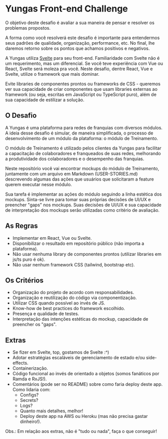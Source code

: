 # Yungas Front-end Challenge
O objetivo deste desafio é avaliar a sua maneira de pensar e resolver os problemas propostos.

A forma como você resolverá este desafio é importante para entendermos seus padrões de qualidade, organização, performance, etc. No final, lhe daremos retorno sobre os pontos que achamos positivos e negativos.

A Yungas utiliza [Svelte](https://svelte.dev/) para seu front-end. Familiaridade com Svelte não é um requerimento, mas um diferencial. Se você teve experiência com Vue ou React, Svelte será moleza pra você. Neste desafio, dentre React, Vue e Svelte, utilize o framework que mais dominar. 

Evite libraries de componentes prontos ou frameworks de CSS - queremos ver sua capacidade de criar componentes que usam libraries externas ao framework (ou seja, escritas em JavaScript ou TypeScript puro), além de sua capacidade de estilizar a solução.

## O Desafio
A Yungas é uma plataforma para redes de franquias com diversos módulos. A ideia desse desafio é simular, de maneira simplificada, o processo de desenvolvimento de um módulo da plataforma: o módulo de Treinamento. 

O módulo de Treinamento é utilizado pelos clientes da Yungas para facilitar a capacitação de colaboradores e franqueados de suas redes, melhorando a produtividade dos colaboradores e o desempenho das franquias.

Neste repositório você vai encontrar mockups do módulo de Treinamento, juntamente com um arquivo em Markdown (USER-STORIES.md) descrevendo algumas das ações que usuários que solicitaram a feature querem executar nesse módulo.

Sua tarefa é implementar as ações do módulo seguindo a linha estética dos mockups. Sinta-se livre para tomar suas próprias decisões de UI/UX e preencher "gaps" nos mockups. Suas decisões de UI/UX e sua capacidade de interpretação dos mockups serão utilizadas como critério de avaliação.

## As Regras
- Implementar em React, Vue ou Svelte.
- Disponibilizar o resultado em repositório público (não importa a plataforma).
- Não usar nenhuma library de componentes prontos (utilizar libraries em js/ts puro é ok).
- Não usar nenhum framework CSS (tailwind, bootstrap etc).

## Os Critérios
- Organização do projeto de acordo com responsabilidades.
- Organização e reutilização do código via componentização.
- Utilizar CSS quando possível ao invés de JS.
- Know-how de best practices do framework escolhido.
- Presença e qualidade de testes.
- Interpretação das intenções estéticas do mockup, capacidade de preencher os "gaps".

## Extras 
- Se fizer em Svelte, top, gostamos de Svelte :^) 
- Adotar estratégias escaláveis de gerenciamento de estado e/ou side-effects. 
- Containerização.
- Código funcional ao invés de orientado a objetos (somos fanáticos por Ramda e RxJS!).
- Comentários (pode ser no README) sobre como faria deploy deste app. Como lidaria com:
  - Configs?
  - Secrets?
  - Logs?
  - Quanto mais detalhes, melhor!
  - Deploy deste app na AWS ou Heroku (mas não precisa gastar dinheiro!).

Obs.: Em relação aos extras, não é "tudo ou nada", faça o que conseguir!
